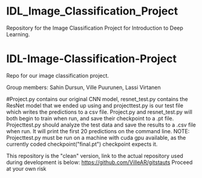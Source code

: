 # IDL_Image_Classification_Project
Repository for the Image Classification Project for Introduction to Deep Learning.

# IDL-Image-Classification-Project
Repo for our image classification project.

Group members: Sahin Dursun, Ville Puurunen, Lassi Virtanen

#Project.py contains our original CNN model, resnet_test.py contains the ResNet model that we ended up using and projecttest.py is our test file which writes the predictions to a csv file. 
Project.py and resnet_test.py will both begin to train when run, and save their checkpoint to a .pt file. Projecttest.py should analyze the test data and save the results to a .csv file when run.
It will print the first 20 predictions on the command line.
NOTE: Projecttest.py must be run on a machine with cuda gpu available, as the currently coded checkpoint("final.pt") checkpoint expects it.

This repository is the "clean" version, link to the actual repository used during development is below:
https://github.com/VilleAR/gitstauts
Proceed at your own risk